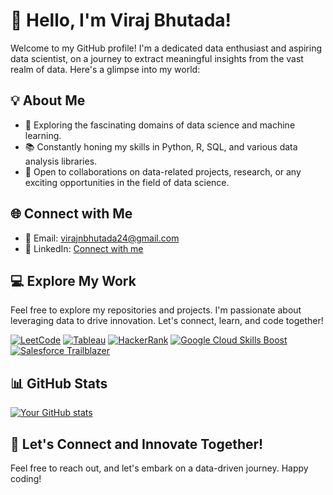 # 👋 Hello, I'm Viraj Bhutada!

Welcome to my GitHub profile! I'm a dedicated data enthusiast and aspiring data scientist, on a journey to extract meaningful insights from the vast realm of data. Here's a glimpse into my world:

## 💡 About Me

- 🔬 Exploring the fascinating domains of data science and machine learning.
- 📚 Constantly honing my skills in Python, R, SQL, and various data analysis libraries.
- 💼 Open to collaborations on data-related projects, research, or any exciting opportunities in the field of data science.

## 🌐 Connect with Me

- 📧 Email: virajnbhutada24@gmail.com
- 💼 LinkedIn: [Connect with me](https://www.linkedin.com/in/viraj-bhutada-a172b027a/)

## 💻 Explore My Work

Feel free to explore my repositories and projects. I'm passionate about leveraging data to drive innovation. Let's connect, learn, and code together!

[![LeetCode](https://img.shields.io/badge/LeetCode-orange?style=for-the-badge&logo=leetcode)](https://leetcode.com/virajnbhutada24/)
[![Tableau](https://img.shields.io/badge/Tableau-lightblue?style=for-the-badge&logo=tableau)](https://public.tableau.com/app/profile/viraj.bhutada/vizzes)
[![HackerRank](https://img.shields.io/badge/HackerRank-brightorange?style=for-the-badge&logo=hackerrank)](https://www.hackerrank.com/profile/virajnbhutada24)
[![Google Cloud Skills Boost](https://img.shields.io/badge/Google%20Cloud%20Skills%20Boost-yellow?style=for-the-badge&logo=googlecloud)](https://www.cloudskillsboost.google/public_profiles/1fe01bf9-78f3-4e57-a935-c7486b6856e1)
[![Salesforce Trailblazer](https://img.shields.io/badge/Salesforce%20Trailblazer-blue?style=for-the-badge&logo=salesforce)](https://www.salesforce.com/trailblazer/virajbhutada)




## 📊 GitHub Stats

[![Your GitHub stats](https://github-readme-stats.vercel.app/api?username=virajbhutada&show_icons=true&theme=radical&exclude_repo=repo1,repo2,repo3)](https://github.com/virajbhutada)




## 🌟 Let's Connect and Innovate Together!

Feel free to reach out, and let's embark on a data-driven journey. Happy coding!

